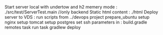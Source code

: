 Start server local with undertow and h2 memery mode :
    ./src/test/ServerTest.main //only backend
Static html content :
    ./html
Deploy server to VDS :
    run scripts from ../devops project
        prepare_ubuntu
        setup nginx
        setup tomcat
        setup postgres
    set ssh parameters in :
        build.gradle remotes task
    run task
        gradlew deploy
